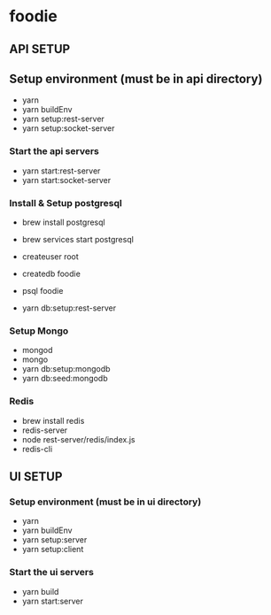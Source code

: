# foodie

## API SETUP

## Setup environment (must be in api directory)

* yarn
* yarn buildEnv
* yarn setup:rest-server
* yarn setup:socket-server

### Start the api servers

* yarn start:rest-server
* yarn start:socket-server

### Install & Setup postgresql

* brew install postgresql
* brew services start postgresql
* createuser root

* createdb foodie
* psql foodie
* yarn db:setup:rest-server

### Setup Mongo

* mongod
* mongo
* yarn db:setup:mongodb
* yarn db:seed:mongodb

### Redis

* brew install redis
* redis-server
* node rest-server/redis/index.js
* redis-cli

## UI SETUP

### Setup environment (must be in ui directory)

* yarn
* yarn buildEnv
* yarn setup:server
* yarn setup:client

### Start the ui servers

* yarn build
* yarn start:server